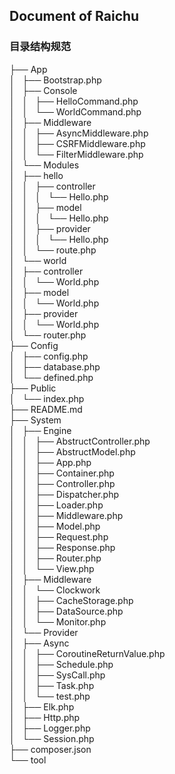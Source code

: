 Document of Raichu
---

### 目录结构规范
├── App\
│   ├── Bootstrap.php\
│   ├── Console\
│   │   ├── HelloCommand.php\
│   │   └── WorldCommand.php\
│   ├── Middleware\
│   │   ├── AsyncMiddleware.php\
│   │   ├── CSRFMiddleware.php\
│   │   └── FilterMiddleware.php\
│   └── Modules\
│       ├── hello\
│       │   ├── controller\
│       │   │   └── Hello.php\
│       │   ├── model\
│       │   │   └── Hello.php\
│       │   ├── provider\
│       │   │   └── Hello.php\
│       │   └── route.php\
│       └── world\
│           ├── controller\
│           │   └── World.php\
│           ├── model\
│           │   └── World.php\
│           ├── provider\
│           │   └── World.php\
│           └── router.php\
├── Config\
│   ├── config.php\
│   ├── database.php\
│   └── defined.php\
├── Public\
│   └── index.php\
├── README.md\
├── System\
│   ├── Engine\
│   │   ├── AbstructController.php\
│   │   ├── AbstructModel.php\
│   │   ├── App.php\
│   │   ├── Container.php\
│   │   ├── Controller.php\
│   │   ├── Dispatcher.php\
│   │   ├── Loader.php\
│   │   ├── Middleware.php\
│   │   ├── Model.php\
│   │   ├── Request.php\
│   │   ├── Response.php\
│   │   ├── Router.php\
│   │   └── View.php\
│   ├── Middleware\
│   │   └── Clockwork\
│   │       ├── CacheStorage.php\
│   │       ├── DataSource.php\
│   │       └── Monitor.php\
│   └── Provider\
│       ├── Async\
│       │   ├── CoroutineReturnValue.php\
│       │   ├── Schedule.php\
│       │   ├── SysCall.php\
│       │   ├── Task.php\
│       │   └── test.php\
│       ├── Elk.php\
│       ├── Http.php\
│       ├── Logger.php\
│       └── Session.php\
├── composer.json\
└── tool


